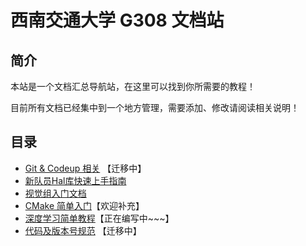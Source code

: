 # 西南交通大学 G308 文档站

## 简介

本站是一个文档汇总导航站，在这里可以找到你所需要的教程！

目前所有文档已经集中到一个地方管理，需要添加、修改请阅读相关说明！
## 目录

- [Git & Codeup 相关](/Projects/git-codeup-g308) 【迁移中】
- [新队员Hal库快速上手指南](/Projects/G308_HAL_Guide/README.md)
- [视觉组入门文档](/Projects/G308-Visual-Guide/README.md)
- [CMake 简单入门](https://www.300c.top/2023/02/09/CMake-tutorial/)【欢迎补充】
- [深度学习简单教程](https://github.com/ganyuanzhen/Deep-Learning-Notes)【正在编写中~~~】
- [代码及版本号规范](/Projects/code-and-versioning-format) 【迁移中】